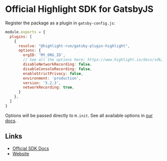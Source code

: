 # Official Highlight SDK for GatsbyJS

Register the package as a plugin in `gatsby-config.js`:

```javascript
module.exports = {
  plugins: [
    {
      resolve: "@highlight-run/gatsby-plugin-highlight",
      options: {
        orgID: 'MY_ORG_ID',
        // See all the options here: https://www.highlight.io/docs/sdk/client#options
        disableNetworkRecording: false,
        disableConsoleRecording: false,
        enableStrictPrivacy: false,
   	    environment: 'production',
        version: '5.2.3',
        networkRecording: true,
      }
    },
  ]
}
```

Options will be passed directly to `H.init`. See all available options in [our docs](https://www.highlight.io/docs/sdk/client#options).

## Links

- [Official SDK Docs](https://highlight.io/docs)
- [Website](https://highlight.io)
